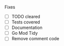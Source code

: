 Fixes 

- [ ] TODO cleared
- [ ] Tests covered
- [ ] Documentation
- [ ] Go Mod Tidy
- [ ] Remove comment code
